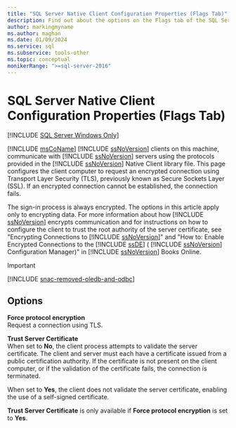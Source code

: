 ```yaml
---
title: "SQL Server Native Client Configuration Properties (Flags Tab)"
description: Find out about the options on the Flags tab of the SQL Server Native Client Configuration Properties dialog box.
author: markingmyname
ms.author: maghan
ms.date: 01/09/2024
ms.service: sql
ms.subservice: tools-other
ms.topic: conceptual
monikerRange: ">=sql-server-2016"
---
```

# SQL Server Native Client Configuration Properties (Flags Tab)
[!INCLUDE [SQL Server Windows Only](../../includes/applies-to-version/sql-windows-only.md)]

  [!INCLUDE [msCoName](../../includes/msconame-md.md)] [!INCLUDE [ssNoVersion](../../includes/ssnoversion-md.md)] clients on this machine, communicate with [!INCLUDE [ssNoVersion](../../includes/ssnoversion-md.md)] servers using the protocols provided in the [!INCLUDE [ssNoVersion](../../includes/ssnoversion-md.md)] Native Client library file. This page configures the client computer to request an encrypted connection using Transport Layer Security (TLS), previously known as Secure Sockets Layer (SSL). If an encrypted connection cannot be established, the connection fails.  
  
 The sign-in process is always encrypted. The options in this article apply only to encrypting data. For more information about how [!INCLUDE [ssNoVersion](../../includes/ssnoversion-md.md)] encrypts communication and for instructions on how to configure the client to trust the root authority of the server certificate, see "Encrypting Connections to [!INCLUDE [ssNoVersion](../../includes/ssnoversion-md.md)]" and "How to: Enable Encrypted Connections to the [!INCLUDE [ssDE](../../includes/ssde-md.md)] ( [!INCLUDE [ssNoVersion](../../includes/ssnoversion-md.md)] Configuration Manager)" in [!INCLUDE [ssNoVersion](../../includes/ssnoversion-md.md)] Books Online.  
  
> [!IMPORTANT]  
> [!INCLUDE [snac-removed-oledb-and-odbc](../../includes/snac-removed-oledb-and-odbc.md)]

## Options
 **Force protocol encryption**  
 Request a connection using TLS.  
  
 **Trust Server Certificate**  
 When set to **No**, the client process attempts to validate the server certificate. The client and server must each have a certificate issued from a public certification authority. If the certificate is not present on the client computer, or if the validation of the certificate fails, the connection is terminated.  
  
 When set to **Yes**, the client does not validate the server certificate, enabling the use of a self-signed certificate.  
  
 **Trust Server Certificate** is only available if **Force protocol encryption** is set to **Yes**.  
  
  
